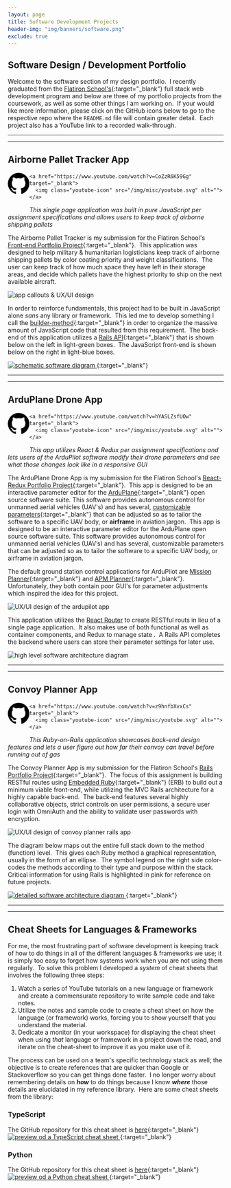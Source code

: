 ```yaml
---
layout: page
title: Software Development Projects
header-img: "img/banners/software.png"
exclude: true
---
```

<style>
  .media-icons-&-description{
  }

  .icon-container {
  }

  .description {
    font-style: italic;
  }

  .github-icon {
    height: 50px;
    float: left;
    margin-bottom: 30px;
  }

  .youtube-icon {
    height: 50px;
    padding-left: 10px;
    margin-right: 40px;
    margin-bottom: 30px;
  }

  @media only screen and (min-width: 500px) {
    .youtube-icon {
      float: left;
    }
  }
</style>

## Software Design / Development Portfolio
Welcome to the software section of my design portfolio.&nbsp; I recently graduated from the [Flatiron School's](https://flatironschool.com/){:target="_blank"} full stack web development program and below are three of my portfolio projects from the coursework, as well as some other things I am working on.&nbsp;  If your would like more information, please click on the GitHub icons below to go to the respective repo where the `README.md` file will contain greater detail.&nbsp; Each project also has a YouTube link to a recorded walk-through.

---
---

## Airborne Pallet Tracker App
<div class="media-Appicons-&-description">
  <div class="icon-container">
    <a href="https://github.com/Richard-Burd/front-end-portfolio-project" target="_blank">
      <img class="github-icon" src="/img/misc/github.svg" alt="">
    </a>

    <a href="https://www.youtube.com/watch?v=CoZzR6K59Gg" target="_blank">
      <img class="youtube-icon" src="/img/misc/youtube.svg" alt="">
    </a>
  </div>
  <p class="description">This single page application was built in pure JavaScript per assignment specifications and allows users to keep track of airborne shipping pallets</p>
</div>


The Airborne Pallet Tracker is my submission for the Flatiron School's [Front-end Portfolio Project](https://github.com/learn-co-students/js-spa-project-instructions-v-000){:target="_blank"}.&nbsp; This application was designed to help military & humanitarian logisticians keep track of airborne shipping pallets by color coating priority and weight classifications.&nbsp;  The user can keep track of how much space they have left in their storage areas, and decide which pallets have the highest priority to ship on the next available aircraft.

![app callouts & UX/UI design](https://i.imgur.com/ifnGo2x.jpg)

In order to reinforce fundamentals, this project had to be built in JavaScript alone *sans* any library or framework.&nbsp;  This led me to develop something I call the [builder-method](https://github.com/Richard-Burd/front-end-portfolio-project/blob/master/README.md#this-is-pure-javascript-by-design){:target="_blank"} in order to organize the massive amount of JavaScript code that resulted from this requirement.&nbsp;  The back-end of this application utilizes a [Rails API](https://github.com/rails-api/rails-api){:target="_blank"} that is shown below on the left in light-green boxes.&nbsp;  The JavaScript front-end is shown below on the right in light-blue boxes.

[
![schematic software diagram](https://i.imgur.com/28nI5ly.jpg)
](https://drive.google.com/file/d/1NrvuzRWSfcoiCbybQw29HBd4O9ObTcpo/view?usp=sharing){:target="_blank"}

---
---

## ArduPlane Drone App
<div class="media-icons-&-description">
  <div class="icon-container">
    <a href="https://github.com/Richard-Burd/react-redux-portfolio-project" target="_blank">
      <img class="github-icon" src="/img/misc/github.svg" alt="">
    </a>

    <a href="https://www.youtube.com/watch?v=hYASLZsfUOw" target="_blank">
      <img class="youtube-icon" src="/img/misc/youtube.svg" alt="">
    </a>
  </div>
  <p class="description">This app utilizes React & Redux per assignment specifications and lets users of the ArduPilot software modify their drone parameters and see what those changes look like in a responsive GUI</p>
</div>

The ArduPlane Drone App is my submission for the Flatiron School's [React-Redux Portfolio Project](https://github.com/learn-co-students/react-redux-assessment-v-000){:target="_blank"}.&nbsp; This app is designed to be an interactive parameter editor for the [ArduPlane](https://ardupilot.org/plane/){:target="_blank"} open source software suite. This software provides autonomous control for unmanned aerial vehicles (UAV's) and has several, [customizable parameters](https://ardupilot.org/plane/docs/parameters.html){:target="_blank"} that can be adjusted so as to tailor the software to a specific UAV body, or **airframe** in aviation jargon.&nbsp; This app is designed to be an interactive parameter editor for the ArduPlane open source software suite. This software provides autonomous control for unmanned aerial vehicles (UAV’s) and has several, customizable parameters that can be adjusted so as to tailor the software to a specific UAV body, or airframe in aviation jargon.

The default ground station control applications for ArduPilot are [Mission Planner](https://github.com/ArduPilot/MissionPlanner){:target="_blank"} and [APM Planner](https://github.com/ArduPilot/apm_planner){:target="_blank"}.&nbsp; Unfortunately, they both contain poor GUI's for parameter adjustments which inspired the idea for this project.  

![UX/UI design of the ardupilot app](https://i.imgur.com/FtbLpaB.jpg)

This application utilizes the [React Router](https://reactrouter.com/web/guides/quick-start) to create RESTful routs in lieu of a single page application.&nbsp;  It also makes use of both functional as well as container components, and Redux to manage state .&nbsp;  A Rails API completes the backend where users can store their parameter settings for later use.

![high level software architecture diagram](https://i.imgur.com/uyd91GW.jpg)

---
---

## Convoy Planner App
<div class="media-icons-&-description">
  <div class="icon-container">
    <a href="https://github.com/Richard-Burd/rails-portfolio-project" target="_blank">
      <img class="github-icon" src="/img/misc/github.svg" alt="">
    </a>

    <a href="https://www.youtube.com/watch?v=z9hnfbXvxCs" target="_blank">
      <img class="youtube-icon" src="/img/misc/youtube.svg" alt="">
    </a>
  </div>
  <p class="description">This Ruby-on-Rails application showcases back-end design features and lets a user figure out how far their convoy can travel before running out of gas</p>
</div>

The Convoy Planner App is my submission for the Flatiron School's [Rails Portfolio Project](https://github.com/learn-co-students/rails-assessment-v-000){:target="_blank"}.&nbsp; The focus of this assignment is building RESTful routes using [Embedded Ruby](https://docs.ruby-lang.org/en/2.3.0/ERB.html){:target="_blank"} (ERB) to build out a minimum viable front-end, while utilizing the MVC Rails architecture for a highly capable back-end.&nbsp; The back-end features several highly collaborative objects, strict controls on user permissions, a secure user login with OmniAuth and the ability to validate user passwords with encryption.

![UX/UI design of convoy planner rails app](https://i.imgur.com/HDSKXNa.jpg)

The diagram below maps out the entire full stack down to the method (function) level.&nbsp;  This gives each Ruby method a graphical representation, usually in the form of an ellipse.&nbsp;  The symbol legend on the right side color-codes the methods according to their type and purpose within the stack.&nbsp;  Critical information for using Rails is highlighted in pink for reference on future projects.&nbsp;  

[
![detailed software architecture diagram](https://i.imgur.com/EAtixUM.jpg)
](https://drive.google.com/file/d/1e8ewC92UAdCqh_GlDWcJuzHGtX7Eg6ZD/view?usp=sharing){:target="_blank"}

---
---

## Cheat Sheets for Languages & Frameworks
For me, the most frustrating part of software development is keeping track of how to do things in all of the different languages & frameworks we use; it is simply too easy to forget how systems work when you are not using them regularly.&nbsp;  To solve this problem I developed a *system* of cheat sheets that involves the following three steps:
1. Watch a series of YouTube tutorials on a new language or framework and create a commensurate repository to write sample code and take notes.
2. Utilize the notes and sample code to create a cheat sheet on how the language (or framework) works, forcing you to show yourself that you understand the material.
3. Dedicate a monitor (in your workspace) for displaying the cheat sheet when using *that* language or framework in a project down the road, and iterate on the cheat-sheet to improve it as you make use of it.

The process can be used on a team's specific technology stack as well; the objective is to create references that are quicker than Google or Stackoverflow so you can get things done faster.&nbsp;  I no longer worry about remembering details on ***how*** to do things because I know ***where*** those details are elucidated in my reference library.&nbsp;  Here are some cheat sheets from the library:

### TypeScript
The GitHub repository for this cheat sheet is [here](https://github.com/Richard-Burd/typescript-sandbox){:target="_blank"}
[
![preview od a TypeScript cheat sheet](https://i.imgur.com/UUCN0ER.jpg)
](https://drive.google.com/file/d/1TsXNU8dgclsMJDegvNkv3W6qUnM8pUCt/view?usp=sharing){:target="_blank"}

### Python
The GitHub repository for this cheat sheet is [here](https://github.com/Richard-Burd/python-3-sandbox){:target="_blank"}
[
![preview od a Python cheat sheet](https://i.imgur.com/PgO61Uc.jpg)
](https://drive.google.com/file/d/1l2QqzHdfAmrQxy3aPAzy6UsL8Ol36hHZ/view?usp=sharing){:target="_blank"}
